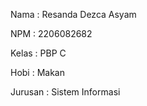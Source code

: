 Nama    : Resanda Dezca Asyam

NPM     : 2206082682

Kelas   : PBP C

Hobi    : Makan

Jurusan : Sistem Informasi